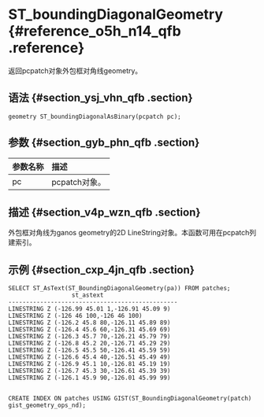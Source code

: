 # ST\_boundingDiagonalGeometry {#reference_o5h_n14_qfb .reference}

返回pcpatch对象外包框对角线geometry。

## 语法 {#section_ysj_vhn_qfb .section}

```
geometry ST_boundingDiagonalAsBinary(pcpatch pc);
```

## 参数 {#section_gyb_phn_qfb .section}

|参数名称|描述|
|:---|:-|
|pc|pcpatch对象。|

## 描述 {#section_v4p_wzn_qfb .section}

外包框对角线为ganos geometry的2D LineString对象。本函数可用在pcpatch列建索引。

## 示例 {#section_cxp_4jn_qfb .section}

```
SELECT ST_AsText(ST_BoundingDiagonalGeometry(pa)) FROM patches;
                  st_astext
------------------------------------------------
LINESTRING Z (-126.99 45.01 1,-126.91 45.09 9)
LINESTRING Z (-126 46 100,-126 46 100)
LINESTRING Z (-126.2 45.8 80,-126.11 45.89 89)
LINESTRING Z (-126.4 45.6 60,-126.31 45.69 69)
LINESTRING Z (-126.3 45.7 70,-126.21 45.79 79)
LINESTRING Z (-126.8 45.2 20,-126.71 45.29 29)
LINESTRING Z (-126.5 45.5 50,-126.41 45.59 59)
LINESTRING Z (-126.6 45.4 40,-126.51 45.49 49)
LINESTRING Z (-126.9 45.1 10,-126.81 45.19 19)
LINESTRING Z (-126.7 45.3 30,-126.61 45.39 39)
LINESTRING Z (-126.1 45.9 90,-126.01 45.99 99)


CREATE INDEX ON patches USING GIST(ST_BoundingDiagonalGeometry(patch) gist_geometry_ops_nd);
```

